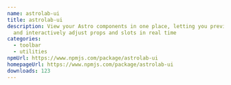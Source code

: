 ```yaml
---
name: astrolab-ui
title: astrolab-ui
description: View your Astro components in one place, letting you preview them
  and interactively adjust props and slots in real time
categories:
  - toolbar
  - utilities
npmUrl: https://www.npmjs.com/package/astrolab-ui
homepageUrl: https://www.npmjs.com/package/astrolab-ui
downloads: 123
---
```

